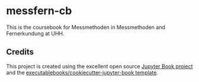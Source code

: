 # messfern-cb

This is the coursebook for Messmethoden in Messmethoden and Fernerkundung at UHH.

## Credits

This project is created using the excellent open source [Jupyter Book project](https://jupyterbook.org/) and the [executablebooks/cookiecutter-jupyter-book template](https://github.com/executablebooks/cookiecutter-jupyter-book).

